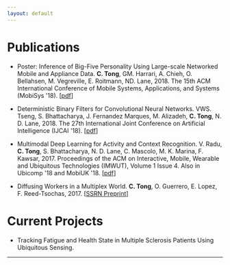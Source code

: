```yaml
---
layout: default
---
```


# [](#nn)Publications 

* Poster: Inference of Big-Five Personality Using Large-scale Networked Mobile
and Appliance Data. __C. Tong__, GM. Harrari, A. Chieh, O. Bellahsen, M. Vegreville, E. Roitmann, ND. Lane, 2018. The 15th ACM International Conference of Mobile Systems, Applications, and Systems (MobiSys '18). [[pdf](https://dl.acm.org/citation.cfm?id=3210823)]

* Deterministic Binary Filters for Convolutional Neural Networks. VWS. Tseng, S. Bhattacharya, J. Fernandez Marques, M. Alizadeh, __C. Tong__, N. D. Lane, 2018. The 27th International Joint Conference on Artificial Intelligence (IJCAI '18). [[pdf](https://www.ijcai.org/proceedings/2018/0380.pdf)]

* Multimodal Deep Learning for Activity and Context Recognition. V. Radu, __C. Tong__, S. Bhattacharya, N. D. Lane, C. Mascolo, M. K. Marina, F. Kawsar, 2017. Proceedings of the ACM on Interactive, Mobile, Wearable and Ubiquitous Technologies (IMWUT), Volume 1 Issue 4. Also in Ubicomp '18 and MobiUK '18. [[pdf](https://dl.acm.org/citation.cfm?doid=3178157.3161174)]

* Diffusing Workers in a Multiplex World. __C. Tong__, O. Guerrero, E. Lopez, F. Reed-Tsochas, 2017. [[SSRN Preprint](https://papers.ssrn.com/sol3/papers.cfm?abstract_id=3056730)]


# [](#nn)Current Projects

* Tracking Fatigue and Health State in Multiple Sclerosis Patients Using Ubiquitous Sensing. 

***
